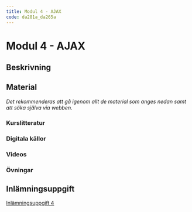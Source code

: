 ```yaml
---
title: Modul 4 - AJAX
code: da281a_da265a
---
```


# Modul 4 - AJAX

## Beskrivning

## Material

_Det rekommenderas att gå igenom allt de material som anges nedan samt att söka själva via webben._

### Kurslitteratur

### Digitala källor

### Videos

### Övningar

## Inlämningsuppgift

[Inlämningsuppgift 4](/courses/da281a_da265a/assignments/uppg4.html)
